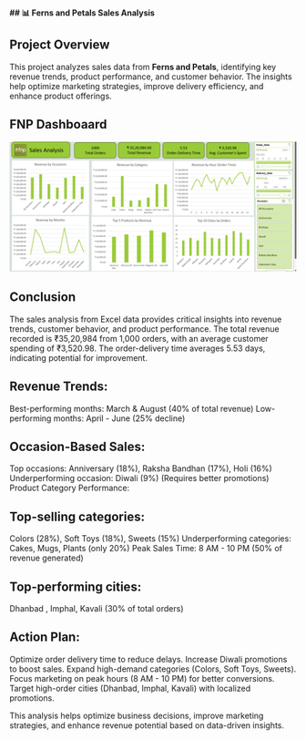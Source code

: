 **## 📊 Ferns and Petals Sales Analysis**

## Project Overview  
This project analyzes sales data from **Ferns and Petals**, identifying key revenue trends, product performance, and customer behavior. The insights help optimize marketing strategies, improve delivery efficiency, and enhance product offerings.  

## FNP Dashboaard

![Image Alt](https://github.com/mayurkhadse01/Ferns_and_Petals_Excel_Project/blob/9c62b2c8d67fa637ce68f4af61345010c0f43a32/Screenshot%202024-10-24%20160552.png)

## Conclusion 
The sales analysis from Excel data provides critical insights into revenue trends, customer behavior, and product performance. The total revenue recorded is ₹35,20,984 from 1,000 orders, with an average customer spending of ₹3,520.98. The order-delivery time averages 5.53 days, indicating potential for improvement.

##  Revenue Trends: 
Best-performing months: March & August (40% of total revenue)
Low-performing months: April - June (25% decline)

## Occasion-Based Sales:
Top occasions: Anniversary 
(18%), Raksha Bandhan (17%), Holi (16%)
Underperforming occasion: Diwali (9%) (Requires better promotions)
Product Category Performance:

## Top-selling categories: 
Colors (28%), Soft Toys (18%), Sweets (15%)
Underperforming categories: Cakes, Mugs, Plants (only 20%)
Peak Sales Time: 8 AM - 10 PM (50% of revenue generated)

## Top-performing cities:
Dhanbad , Imphal, Kavali (30% of total orders)

## Action Plan:
Optimize order delivery time to reduce delays.
Increase Diwali promotions to boost sales.
Expand high-demand categories (Colors, Soft Toys, Sweets).
Focus marketing on peak hours (8 AM - 10 PM) for better conversions.
Target high-order cities (Dhanbad, Imphal, Kavali) with localized promotions.

This analysis helps optimize business decisions, improve marketing strategies, and enhance revenue potential based on data-driven insights.

